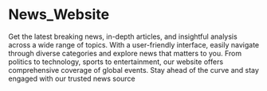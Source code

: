 # News_Website

Get the latest breaking news, in-depth articles, and insightful analysis across a wide range of topics. With a
user-friendly interface, easily navigate through diverse categories and explore news that matters to you. From politics to
technology, sports to entertainment, our website offers comprehensive coverage of global events. Stay ahead of the curve
and stay engaged with our trusted news source
